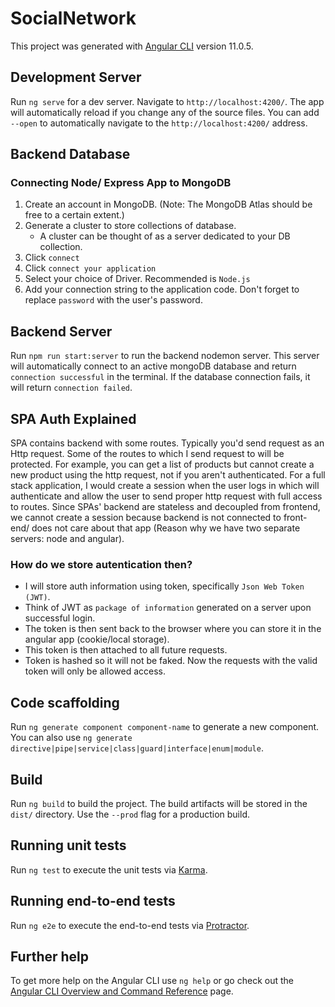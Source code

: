 # SocialNetwork

This project was generated with [Angular CLI](https://github.com/angular/angular-cli) version 11.0.5.

## Development Server

Run `ng serve` for a dev server. Navigate to `http://localhost:4200/`. The app will automatically reload if you change any of the source files.
You can add `--open` to automatically navigate to the `http://localhost:4200/` address.

## Backend Database

### Connecting Node/ Express App to MongoDB

1. Create an account in MongoDB. (Note: The MongoDB Atlas should be free to a certain extent.)
2. Generate a cluster to store collections of database.
   - A cluster can be thought of as a server dedicated to your DB collection.
3. Click `connect`
4. Click `connect your application`
5. Select your choice of Driver. Recommended is `Node.js`
6. Add your connection string to the application code. Don't forget to replace `password` with the user's password.

## Backend Server

Run `npm run start:server` to run the backend nodemon server.
This server will automatically connect to an active mongoDB database and return `connection successful` in the terminal.
If the database connection fails, it will return `connection failed`.

## SPA Auth Explained

SPA contains backend with some routes. Typically you'd send request as an Http request. Some of the routes to which I send request to will be protected. For example, you can get a list of products but cannot create a new product using the http request, not if you aren't authenticated. For a full stack application, I would create a session when the user logs in which will authenticate and allow the user to send proper http request with full access to routes. Since SPAs' backend are stateless and decoupled  from frontend, we cannot create a session because backend is not connected to front-end/ does not care about that app (Reason why we have two separate servers: node and angular).

### How do we store autentication then?

- I will store auth information using token, specifically `Json Web Token (JWT)`.
- Think of JWT as `package of information` generated on a server upon successful login.
- The token is then sent back to the browser where you can store it in the angular app (cookie/local storage).
- This token is then attached to all future requests.
- Token is hashed so it will not be faked. Now the requests with the valid token will only be allowed access.

## Code scaffolding

Run `ng generate component component-name` to generate a new component. You can also use `ng generate directive|pipe|service|class|guard|interface|enum|module`.

## Build

Run `ng build` to build the project. The build artifacts will be stored in the `dist/` directory. Use the `--prod` flag for a production build.

## Running unit tests

Run `ng test` to execute the unit tests via [Karma](https://karma-runner.github.io).

## Running end-to-end tests

Run `ng e2e` to execute the end-to-end tests via [Protractor](http://www.protractortest.org/).

## Further help

To get more help on the Angular CLI use `ng help` or go check out the [Angular CLI Overview and Command Reference](https://angular.io/cli) page.
